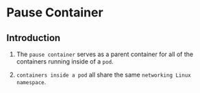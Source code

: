 # Pause Container

## Introduction

1. The `pause container` serves as a parent container for all of the containers running inside of a `pod`.

2. `containers inside a pod` all share the same `networking Linux namespace`.

